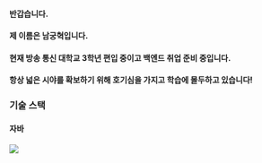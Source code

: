 #### 반갑습니다.
#### 제 이름은 남궁혁입니다.
#### 현재 방송 통신 대학교 3학년 편입 중이고 백엔드 취업 준비 중입니다.
#### 항상 넓은 시야를 확보하기 위해 호기심을 가지고 학습에 몰두하고 있습니다!

### 기술 스택
#### 자바

<a href="https://hits.seeyoufarm.com"><img src="https://hits.seeyoufarm.com/api/count/incr/badge.svg?url=https%3A%2F%2Fgithub.com%2Fejaman&count_bg=%23000000&title_bg=%23000000&icon=github.svg&icon_color=%23FFFFFF&title=Github&edge_flat=true"/></a>

<!--
**songbyhyeok/songbyhyeok** is a ✨ _special_ ✨ repository because its `README.md` (this file) appears on your GitHub profile.

Here are some ideas to get you started:

- 🔭 I’m currently working on ...
- 🌱 I’m currently learning ...
- 👯 I’m looking to collaborate on ...
- 🤔 I’m looking for help with ...
- 💬 Ask me about ...
- 📫 How to reach me: ...
- 😄 Pronouns: ...
- ⚡ Fun fact: ...
-->
